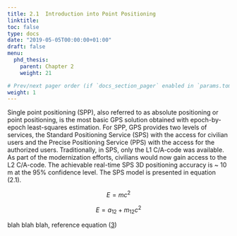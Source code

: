```yaml
---
title: 2.1	Introduction into Point Positioning
linktitle:
toc: false
type: docs
date: "2019-05-05T00:00:00+01:00"
draft: false
menu:
  phd_thesis:
    parent: Chapter 2
    weight: 21

# Prev/next pager order (if `docs_section_pager` enabled in `params.toml`)
weight: 1
--- 
```


Single point positioning (SPP), also referred to as absolute positioning or point positioning, is the most basic GPS solution obtained with epoch-by-epoch least-squares estimation. For SPP, GPS provides two levels of services, the Standard Positioning Service (SPS) with the access for civilian users and the Precise Positioning Service (PPS) with the access for the authorized users. Traditionally, in SPS, only the L1 C/A-code was available. As part of the modernization efforts, civilians would now gain access to the L2 C/A-code. The achievable real-time SPS 3D positioning accuracy is ~ 10 m at the 95% confidence level. The SPS model is presented in equation (2.1).



$$E = mc^2 \label{eq3}\tag{3}$$
 

$$E = a_{12} + m_{12}c^2 \label{eq4}\tag{4}$$ 

blah blah blah, reference equation  ([3](#mjx-eqn-eq3))